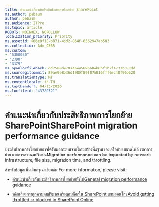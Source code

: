 ```yaml
---
title: คําแนะนําเกี่ยวกับประสิทธิภาพการโยกย้าย SharePoint
ms.author: pebaum
author: pebaum
ms.audience: ITPro
ms.topic: article
ROBOTS: NOINDEX, NOFOLLOW
localization_priority: Priority
ms.assetid: 686e8f18-b871-4dd2-864f-8562947ab583
ms.collection: Adm_O365
ms.custom:
- "5300030"
- "2700"
- "3179"
ms.openlocfilehash: dd2500d970a46e95686a8eb6bf1b7fa733b353dd
ms.sourcegitcommit: 89ae9e8b36d1980f89f07b016fff0ec48f96b620
ms.translationtype: MT
ms.contentlocale: th-TH
ms.lasthandoff: 04/23/2020
ms.locfileid: "43789321"
---
```

# <a name="sharepoint-migration-performance-guidance"></a><span data-ttu-id="adec8-102">คําแนะนําเกี่ยวกับประสิทธิภาพการโยกย้าย SharePoint</span><span class="sxs-lookup"><span data-stu-id="adec8-102">SharePoint migration performance guidance</span></span>

<span data-ttu-id="adec8-103">ประสิทธิภาพการโยกย้ายอาจได้รับผลกระทบจากโครงสร้างพื้นฐานของเครือข่าย ขนาดไฟล์ เวลาการย้าย และการควบคุมปริมาณ</span><span class="sxs-lookup"><span data-stu-id="adec8-103">Migration performance can be impacted by network infrastructure, file size, migration time, and throttling.</span></span>

<span data-ttu-id="adec8-104">สําหรับข้อมูลเพิ่มเติมกรุณาเยี่ยมชม:</span><span class="sxs-lookup"><span data-stu-id="adec8-104">For more information, please visit:</span></span>

- [<span data-ttu-id="adec8-105">คําแนะนําเกี่ยวกับประสิทธิภาพการโยกย้ายทั่วไป</span><span class="sxs-lookup"><span data-stu-id="adec8-105">General migration performance guidance</span></span>](https://docs.microsoft.com/sharepointmigration/sharepoint-online-and-onedrive-migration-speed)

- [<span data-ttu-id="adec8-106">หลีกเลี่ยงการถูกควบคุมปริมาณหรือถูกบล็อกใน SharePoint แบบออนไลน์</span><span class="sxs-lookup"><span data-stu-id="adec8-106">Avoid getting throttled or blocked in SharePoint Online</span></span>](https://docs.microsoft.com/sharepoint/dev/general-development/how-to-avoid-getting-throttled-or-blocked-in-sharepoint-online)
